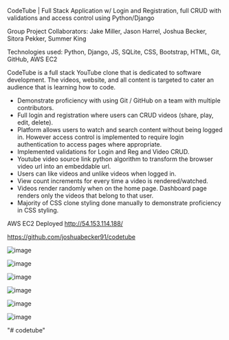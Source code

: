 CodeTube | Full Stack Application w/ Login and Registration, full CRUD with validations and access control using Python/Django

Group Project Collaborators: Jake Miller, Jason Harrel, Joshua Becker, Sitora Pekker, Summer King

Technologies used: Python, Django, JS, SQLite, CSS, Bootstrap, HTML, Git, GitHub, AWS EC2

CodeTube is a full stack YouTube clone that is dedicated to software development. The videos, website, and all content is targeted to cater an audience that is learning how to code.

- Demonstrate proficiency with using Git / GitHub on a team with multiple contributors.
- Full login and registration where users can CRUD videos (share, play, edit, delete).
- Platform allows users to watch and search content without being logged in. However access control is implemented to require login authentication to access pages where appropriate. 
- Implemented validations for Login and Reg and Video CRUD.
- Youtube video source link python algorithm to transform the browser video url into an embeddable url.
- Users can like videos and unlike videos when logged in.
- View count increments for every time a video is rendered/watched.
- Videos render randomly when on the home page. Dashboard page renders only the videos that belong to that user.
- Majority of CSS clone styling done manually to demonstrate proficiency in CSS styling.

AWS EC2 Deployed http://54.153.114.188/

https://github.com/joshuabecker91/codetube

![image](https://user-images.githubusercontent.com/98496684/191823386-ca224d16-ab23-43dd-a501-b84e5d42aeaa.png)

![image](https://user-images.githubusercontent.com/98496684/191823465-6d3a3b65-e324-4816-8d83-4992d0db1cc3.png)

![image](https://user-images.githubusercontent.com/98496684/191823565-5d0488dd-eb4f-49aa-962b-ce0e66d5dbc6.png)

![image](https://user-images.githubusercontent.com/98496684/191823620-5718db01-194d-46d2-a7a9-4b1dcfface41.png)

![image](https://user-images.githubusercontent.com/98496684/191823794-89c38e82-13c8-4391-b282-9f1b943533cd.png)

![image](https://user-images.githubusercontent.com/98496684/191823699-34f80273-304d-4247-a11e-d56457336118.png)




"# codetube" 
